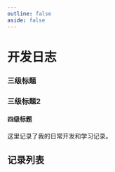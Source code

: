 ```yaml
---
outline: false
aside: false
---
```


# 开发日志

### 三级标题
### 三级标题2
#### 四级标题

这里记录了我的日常开发和学习记录。

## 记录列表

